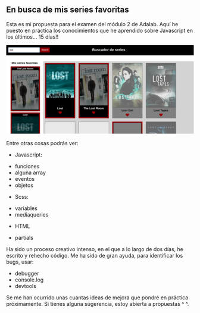 
## En busca de mis series favoritas

Esta es mi propuesta para el examen del módulo 2 de Adalab. Aquí he puesto en práctica los conocimientos que he aprendido sobre Javascript en los últimos...  15 días!!

![Buscador de series](./docs/assets/images/webpage.png)

Entre otras cosas podrás ver:
* Javascript:
- funciones
- alguna array
- eventos
- objetos
* Scss:
- variables
- mediaqueries
* HTML
- partials


Ha sido un proceso creativo intenso, en el que a lo largo de dos días, he escrito y rehecho código. Me ha sido de gran ayuda, para identificar los bugs, usar:
- debugger
- console.log
- devtools

Se me han ocurrido unas cuantas ideas de mejora que pondré en práctica próximamente. Si tienes alguna sugerencia, estoy abierta a propuestas ^ ^.
